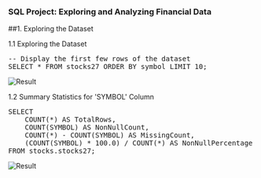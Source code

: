 ### SQL Project: Exploring and Analyzing Financial Data
##1. Exploring the Dataset


1.1 Exploring the Dataset

<pre>
-- Display the first few rows of the dataset
SELECT * FROM stocks27 ORDER BY symbol LIMIT 10;
</pre>

![Result](https://iili.io/Jzm8RkJ.jpg)


1.2 Summary Statistics for 'SYMBOL' Column

<pre>
SELECT
    COUNT(*) AS TotalRows,
    COUNT(SYMBOL) AS NonNullCount,
    COUNT(*) - COUNT(SYMBOL) AS MissingCount,
    (COUNT(SYMBOL) * 100.0) / COUNT(*) AS NonNullPercentage
FROM stocks.stocks27;
</pre>

![Result](https://iili.io/JzmQmI1.jpg)
